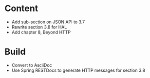 # Content

- Add sub-section on JSON API to 3.7
- Rewrite section 3.8 for HAL
- Add chapter 8, Beyond HTTP

# Build

- Convert to AsciiDoc
- Use Spring RESTDocs to generate HTTP messages for section 3.8
